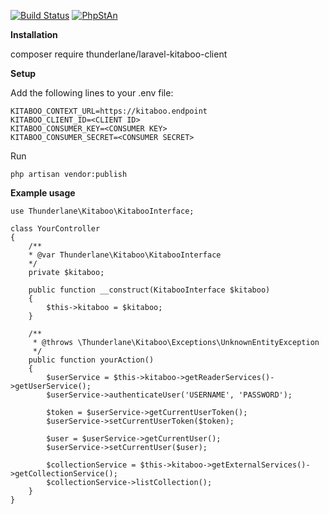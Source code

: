 [![Build Status](https://travis-ci.org/simbatlk/laravel-kitaboo-client.svg?branch=master)](https://travis-ci.org/simbatlk/laravel-kitaboo-client.svg?branch=master) [![PhpStAn](https://img.shields.io/badge/PHPStan-enabled-brightgreen.svg?style=flat)](https://github.com/phpstan/phpstan)

**Installation**

composer require thunderlane/laravel-kitaboo-client

**Setup**

Add the following lines to your .env file:

	KITABOO_CONTEXT_URL=https://kitaboo.endpoint
	KITABOO_CLIENT_ID=<CLIENT ID>
	KITABOO_CONSUMER_KEY=<CONSUMER KEY>
	KITABOO_CONSUMER_SECRET=<CONSUMER SECRET>
	
Run

	php artisan vendor:publish

**Example usage**

	use Thunderlane\Kitaboo\KitabooInterface;
	
	class YourController
	{
		/**
		* @var Thunderlane\Kitaboo\KitabooInterface
		*/
		private $kitaboo;
	
		public function __construct(KitabooInterface $kitaboo)
		{
			$this->kitaboo = $kitaboo;
		}	
	
		/**
		 * @throws \Thunderlane\Kitaboo\Exceptions\UnknownEntityException
		 */
		public function yourAction()
		{
			$userService = $this->kitaboo->getReaderServices()->getUserService();
			$userService->authenticateUser('USERNAME', 'PASSWORD');
	
			$token = $userService->getCurrentUserToken();
			$userService->setCurrentUserToken($token);
	
			$user = $userService->getCurrentUser();
			$userService->setCurrentUser($user);
	
			$collectionService = $this->kitaboo->getExternalServices()->getCollectionService();
			$collectionService->listCollection();
		}
	}